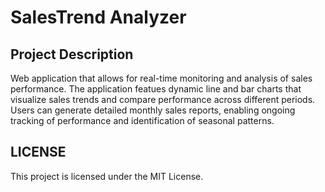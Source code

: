 # SalesTrend Analyzer

## Project Description

Web application that allows for real-time monitoring and analysis of sales performance. The application featues dynamic line and bar charts that visualize sales trends and compare performance across different periods. Users can generate detailed monthly sales reports, enabling ongoing tracking of performance and identification of seasonal patterns. 

## LICENSE

This project is licensed under the MIT License.


